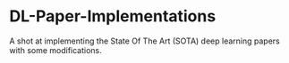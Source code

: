 # DL-Paper-Implementations
A shot at implementing the State Of The Art (SOTA) deep learning papers with some modifications.
